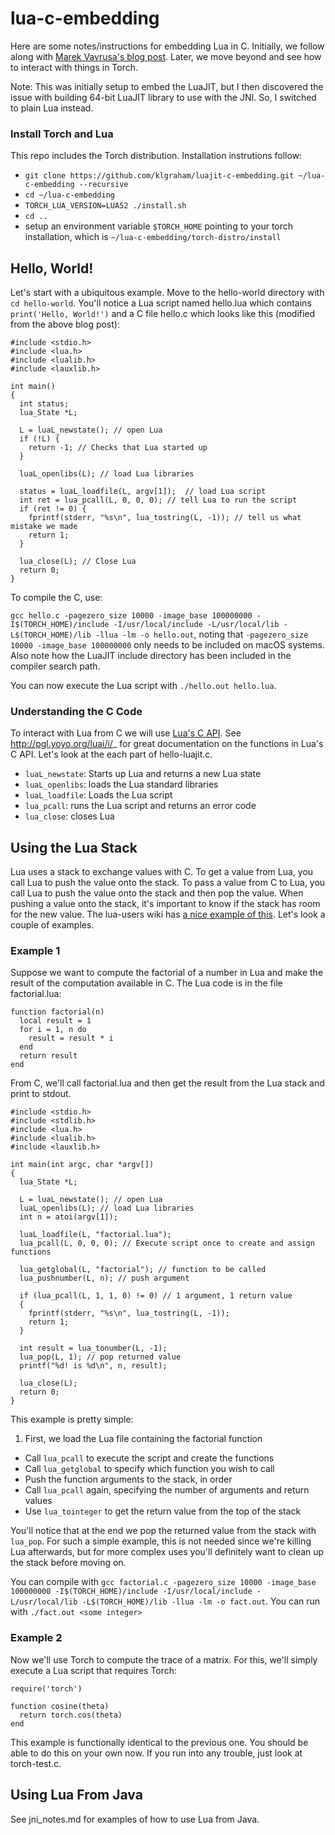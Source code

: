# lua-c-embedding

Here are some notes/instructions for embedding Lua in C. Initially, we follow along with [Marek Vavrusa's blog post](https://en.blog.nic.cz/2015/08/12/embedding-luajit-in-30-minutes-or-so/). Later, we move beyond and see how to interact with things in Torch.

Note: This was initially setup to embed the LuaJIT, but I then discovered the issue with building 64-bit LuaJIT library to use with the JNI. So, I switched to plain Lua instead.

### Install Torch and Lua

This repo includes the Torch distribution. Installation instrutions follow:

- ```git clone https://github.com/klgraham/luajit-c-embedding.git ~/lua-c-embedding --recursive```
- ```cd ~/lua-c-embedding```
- ```TORCH_LUA_VERSION=LUA52 ./install.sh```
- ```cd ..```
- setup an environment variable ```$TORCH_HOME``` pointing to your torch installation, which is ```~/lua-c-embedding/torch-distro/install```

## Hello, World!

Let's start with a ubiquitous example. Move to the hello-world directory with ```cd hello-world```. You'll notice a Lua script named hello.lua which contains ```print('Hello, World!')``` and a C file hello.c which looks like this (modified from the above blog post):

```
#include <stdio.h>
#include <lua.h>
#include <lualib.h>
#include <lauxlib.h>

int main()
{
  int status;
  lua_State *L;
  
  L = luaL_newstate(); // open Lua
  if (!L) {
    return -1; // Checks that Lua started up
  }
  
  luaL_openlibs(L); // load Lua libraries

  status = luaL_loadfile(L, argv[1]);  // load Lua script
  int ret = lua_pcall(L, 0, 0, 0); // tell Lua to run the script
  if (ret != 0) {
    fprintf(stderr, "%s\n", lua_tostring(L, -1)); // tell us what mistake we made
    return 1;
  }

  lua_close(L); // Close Lua
  return 0;
}
```

To compile the C, use:

```gcc hello.c -pagezero_size 10000 -image_base 100000000 -I$(TORCH_HOME)/include -I/usr/local/include -L/usr/local/lib -L$(TORCH_HOME)/lib -llua -lm -o hello.out```, noting that ```-pagezero_size 10000 -image_base 100000000``` only needs to be included on macOS systems. Also note how the LuaJIT include directory has been included in the compiler search path. 

You can now execute the Lua script with ```./hello.out hello.lua```.

### Understanding the C Code

To interact with Lua from C we will use [Lua's C API](http://www.lua.org/pil/24.1.html). See http://pgl.yoyo.org/luai/i/_ for great documentation on the functions in Lua's C API. Let's look at the each part of hello-luajit.c. 

- ```luaL_newstate```: Starts up Lua and returns a new Lua state
- ```luaL_openlibs```: loads the Lua standard libraries
- ```luaL_loadfile```: Loads the Lua script
- ```lua_pcall```: runs the Lua script and returns an error code
- ```lua_close```: closes Lua

## Using the Lua Stack

Lua uses a stack to exchange values with C. To get a value from Lua, you call Lua to push the value onto the stack. To pass a value from C to Lua, you call Lua to push the value onto the stack and then pop the value. When pushing a value onto the stack, it's important to know if the stack has room for the new value. The lua-users wiki has [a nice example of this](http://lua-users.org/wiki/SimpleLuaApiExample). Let's look a couple of examples.

### Example 1

Suppose we want to compute the factorial of a number in Lua and make the result of the computation available in C. The Lua code is in the file factorial.lua:

```
function factorial(n)
  local result = 1
  for i = 1, n do
    result = result * i
  end
  return result
end
```

From C, we'll call factorial.lua and then get the result from the Lua stack and print to stdout.

```
#include <stdio.h>
#include <stdlib.h>
#include <lua.h>
#include <lualib.h>
#include <lauxlib.h>

int main(int argc, char *argv[])
{
  lua_State *L;
  
  L = luaL_newstate(); // open Lua 
  luaL_openlibs(L); // load Lua libraries
  int n = atoi(argv[1]);

  luaL_loadfile(L, "factorial.lua");
  lua_pcall(L, 0, 0, 0); // Execute script once to create and assign functions
	
  lua_getglobal(L, "factorial"); // function to be called
  lua_pushnumber(L, n); // push argument
	
  if (lua_pcall(L, 1, 1, 0) != 0) // 1 argument, 1 return value
  {
    fprintf(stderr, "%s\n", lua_tostring(L, -1));
    return 1;
  }
  
  int result = lua_tonumber(L, -1);
  lua_pop(L, 1); // pop returned value
  printf("%d! is %d\n", n, result);  
    
  lua_close(L); 
  return 0;
}
```

This example is pretty simple:

1. First, we load the Lua file containing the factorial function
- Call ```lua_pcall``` to execute the script and create the functions
- Call ```lua_getglobal``` to specify which function you wish to call
- Push the function arguments to the stack, in order
- Call ```lua_pcall``` again, specifying the number of arguments and return values
- Use ```lua_tointeger``` to get the return value from the top of the stack

You'll notice that at the end we pop the returned value from the stack with ```lua_pop```. For such a simple example, this is not needed since we're killing Lua afterwards, but for more complex uses you'll definitely want to clean up the stack before moving on.

You can compile with ```gcc factorial.c -pagezero_size 10000 -image_base 100000000 -I$(TORCH_HOME)/include -I/usr/local/include -L/usr/local/lib -L$(TORCH_HOME)/lib -llua -lm -o fact.out```. You can run with ```./fact.out <some integer>```

### Example 2

Now we'll use Torch to compute the trace of a matrix. For this, we'll simply execute a Lua script that requires Torch:

```
require('torch')

function cosine(theta)
  return torch.cos(theta)
end
```

This example is functionally identical to the previous one. You should be able to do this on your own now. If you run into any trouble, just look at torch-test.c.

## Using Lua From Java

See jni_notes.md for examples of how to use Lua from Java.



